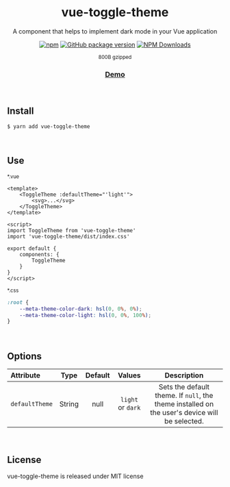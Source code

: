 <div align="center">
<br>
<h1>vue-toggle-theme</h1>
<p>A component that helps to implement dark mode in your Vue application</p>

[![npm](https://img.shields.io/npm/v/vue-toggle-theme.svg?colorB=brightgreen)](https://www.npmjs.com/package/vue-toggle-theme)
[![GitHub package version](https://img.shields.io/github/package-json/v/ux-ui-pro/vue-toggle-theme.svg)](https://github.com/ux-ui-pro/vue-toggle-theme)
[![NPM Downloads](https://img.shields.io/npm/dm/vue-toggle-theme.svg?style=flat)](https://www.npmjs.org/package/vue-toggle-theme)

<p><sup>800B gzipped</sup></p>
<h3><a href="https://9ddmm6.csb.app/">Demo</a></h3>
</div>
<br>

## Install
```
$ yarn add vue-toggle-theme
```
<br>

## Use
<p><sub>*.vue</sub></p>

```vue
<template>
	<ToggleTheme :defaultTheme="'light'">
		<svg>...</svg>
	</ToggleTheme>
</template>

<script>
import ToggleTheme from 'vue-toggle-theme'
import 'vue-toggle-theme/dist/index.css'

export default {
	components: {
		ToggleTheme
	}
}
</script>
```
<p><sub>*.css</sub></p>

```css
:root {
    --meta-theme-color-dark: hsl(0, 0%, 0%);
    --meta-theme-color-light: hsl(0, 0%, 100%);
}
```
<br>

## Options
| Attribute        | Type       | Default    | Values              | Description                                                                                    |
| :--------------- | :--------: | :--------: | :-----------------: | :--------------------------------------------------------------------------------------------: |
| `defaultTheme`   |   String   |    null    |  `light` or `dark`  | Sets the default theme. If `null`, the theme installed on the user's device will be selected.  |
<br>

## License
vue-toggle-theme is released under MIT license